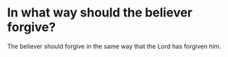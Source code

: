 # In what way should the believer forgive?

The believer should forgive in the same way that the Lord has forgiven him.
